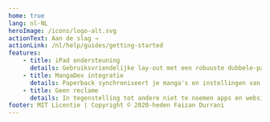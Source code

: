 ```yaml
---
home: true
lang: nl-NL
heroImage: /icons/logo-alt.svg
actionText: Aan de slag →
actionLink: /nl/help/guides/getting-started
features:
    - title: iPad ondersteuning
      details: Gebruiksvriendelijke lay-out met een robuuste dubbele-pagina lezer voor de iPad. (iPadOS 13.4+)
    - title: MangaDex integratie
      details: Paperback synchroniseert je manga's en instellingen van en naar MangaDex.
    - title: Geen reclame
      details: In tegenstelling tot andere niet te noemen apps en websites heeft Paperback geen reclame.
footer: MIT Licentie | Copyright © 2020-heden Faizan Durrani
---
```

